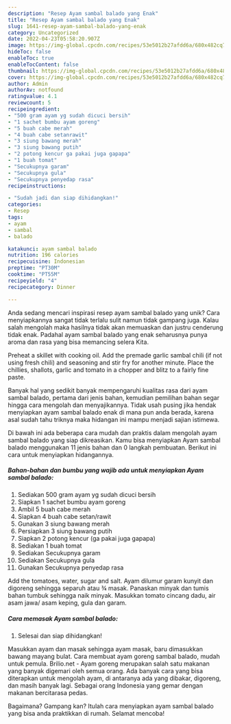 ```yaml
---
description: "Resep Ayam sambal balado yang Enak"
title: "Resep Ayam sambal balado yang Enak"
slug: 1641-resep-ayam-sambal-balado-yang-enak
category: Uncategorized
date: 2022-04-23T05:58:20.907Z
image: https://img-global.cpcdn.com/recipes/53e5012b27afdd6a/680x482cq70/ayam-sambal-balado-foto-resep-utama.jpg
hideToc: false
enableToc: true
enableTocContent: false
thumbnail: https://img-global.cpcdn.com/recipes/53e5012b27afdd6a/680x482cq70/ayam-sambal-balado-foto-resep-utama.jpg
cover: https://img-global.cpcdn.com/recipes/53e5012b27afdd6a/680x482cq70/ayam-sambal-balado-foto-resep-utama.jpg
author: Admin
authorAv: notfound
ratingvalue: 4.1
reviewcount: 5
recipeingredient:
- "500 gram ayam yg sudah dicuci bersih"
- "1 sachet bumbu ayam goreng"
- "5 buah cabe merah"
- "4 buah cabe setanrawit"
- "3 siung bawang merah"
- "3 siung bawang putih"
- "2 potong kencur ga pakai juga gapapa"
- "1 buah tomat"
- "Secukupnya garam"
- "Secukupnya gula"
- "Secukupnya penyedap rasa"
recipeinstructions:

- "Sudah jadi dan siap dihidangkan!"
categories:
- Resep
tags:
- ayam
- sambal
- balado

katakunci: ayam sambal balado 
nutrition: 196 calories
recipecuisine: Indonesian
preptime: "PT30M"
cooktime: "PT55M"
recipeyield: "4"
recipecategory: Dinner

---
```





Anda sedang mencari inspirasi resep ayam sambal balado yang unik? Cara menyiapkannya sangat tidak terlalu sulit namun tidak gampang juga. Kalau salah mengolah maka hasilnya tidak akan memuaskan dan justru cenderung tidak enak. Padahal ayam sambal balado yang enak seharusnya punya aroma dan rasa yang bisa memancing selera Kita.





Preheat a skillet with cooking oil. Add the premade garlic sambal chili (if not using fresh chili) and seasoning and stir fry for another minute. Place the chillies, shallots, garlic and tomato in a chopper and blitz to a fairly fine paste.

Banyak hal yang sedikit banyak mempengaruhi kualitas rasa dari ayam sambal balado, pertama dari jenis bahan, kemudian pemilihan bahan segar hingga cara mengolah dan menyajikannya. Tidak usah pusing jika hendak menyiapkan ayam sambal balado enak di mana pun anda berada, karena asal sudah tahu triknya maka hidangan ini mampu menjadi sajian istimewa.






Di bawah ini ada beberapa cara mudah dan praktis dalam mengolah ayam sambal balado yang siap dikreasikan. Kamu bisa menyiapkan Ayam sambal balado menggunakan 11 jenis bahan dan 0 langkah pembuatan. Berikut ini cara untuk menyiapkan hidangannya.

<!--inarticleads1-->

##### Bahan-bahan dan bumbu yang wajib ada untuk menyiapkan Ayam sambal balado:

1. Sediakan 500 gram ayam yg sudah dicuci bersih
1. Siapkan 1 sachet bumbu ayam goreng
1. Ambil 5 buah cabe merah
1. Siapkan 4 buah cabe setan/rawit
1. Gunakan 3 siung bawang merah
1. Persiapkan 3 siung bawang putih
1. Siapkan 2 potong kencur (ga pakai juga gapapa)
1. Sediakan 1 buah tomat
1. Sediakan Secukupnya garam
1. Sediakan Secukupnya gula
1. Gunakan Secukupnya penyedap rasa


Add the tomatoes, water, sugar and salt. Ayam dilumur garam kunyit dan digoreng sehingga separuh atau ¾ masak. Panaskan minyak dan tumis bahan tumbuk sehingga naik minyak. Masukkan tomato cincang dadu, air asam jawa/ asam keping, gula dan garam. 

<!--inarticleads2-->

##### Cara memasak Ayam sambal balado:


1. Selesai dan siap dihidangkan!

Masukkan ayam dan masak sehingga ayam masak, baru dimasukkan bawang mayang bulat. Cara membuat ayam goreng sambal balado, mudah untuk pemula. Brilio.net - Ayam goreng merupakan salah satu makanan yang banyak digemari oleh semua orang. Ada banyak cara yang bisa diterapkan untuk mengolah ayam, di antaranya ada yang dibakar, digoreng, dan masih banyak lagi. Sebagai orang Indonesia yang gemar dengan makanan bercitarasa pedas. 

Bagaimana? Gampang kan? Itulah cara menyiapkan ayam sambal balado yang bisa anda praktikkan di rumah. Selamat mencoba!
